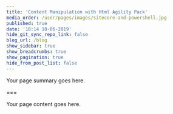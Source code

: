 ```yaml
---
title: 'Content Manipulation with Html Agility Pack'
media_order: /user/pages/images/sitecore-and-powershell.jpg
published: true
date: '18:14 10-06-2019'
hide_git_sync_repo_link: false
blog_url: /blog
show_sidebar: true
show_breadcrumbs: true
show_pagination: true
hide_from_post_list: false
---
```


Your page summary goes here.

===

Your page content goes here.